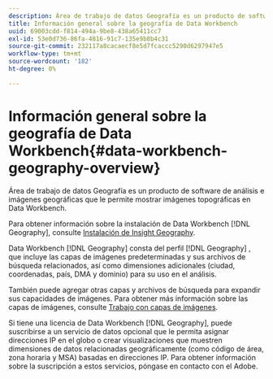 ```yaml
---
description: Área de trabajo de datos Geografía es un producto de software de análisis e imágenes geográficas que le permite mostrar imágenes topográficas en Data Workbench.
title: Información general sobre la geografía de Data Workbench
uuid: 69003cdd-f814-494a-9be8-438a65411cc7
exl-id: 53e0d736-86fa-4816-91c7-135e9b8b4c31
source-git-commit: 232117a8cacaecf8e5d7fcaccc5290d6297947e5
workflow-type: tm+mt
source-wordcount: '182'
ht-degree: 0%

---
```


# Información general sobre la geografía de Data Workbench{#data-workbench-geography-overview}

Área de trabajo de datos Geografía es un producto de software de análisis e imágenes geográficas que le permite mostrar imágenes topográficas en Data Workbench.

Para obtener información sobre la instalación de Data Workbench [!DNL Geography], consulte [Instalación de Insight Geography](../../home/c-geo-oview/c-inst-geo/c-inst-geo.md).

Data Workbench [!DNL Geography] consta del perfil [!DNL Geography] , que incluye las capas de imágenes predeterminadas y sus archivos de búsqueda relacionados, así como dimensiones adicionales (ciudad, coordenadas, país, DMA y dominio) para su uso en el análisis.

También puede agregar otras capas y archivos de búsqueda para expandir sus capacidades de imágenes. Para obtener más información sobre las capas de imágenes, consulte [Trabajo con capas de imágenes](https://experienceleague.adobe.com/docs/data-workbench/using/client/imagery-layers/c-ustd-img-layers.html).

Si tiene una licencia de Data Workbench [!DNL Geography], puede suscribirse a un servicio de datos opcional que le permita asignar direcciones IP en el globo o crear visualizaciones que muestren dimensiones de datos relacionadas geográficamente (como código de área, zona horaria y MSA) basadas en direcciones IP. Para obtener información sobre la suscripción a estos servicios, póngase en contacto con el Adobe.
